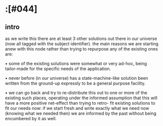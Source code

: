 # :[#044]

## intro

as we write this there are at least 3 other solutions out there in our
universe (now all tagged with the subject identifier). the main reasons
we are starting anew with this node rather than trying to repurpose any
of the existing ones are:

  • some of the existing solutions were somewhat or very ad-hoc, being
    tailor-made for the specific needs of the application.

  • never before (in *our* universe) has a state-machine-like solution
    been written from the ground-up expressly to be a general purpose
    facility.

  • we can go back and try to re-distribute this out to one or more of
    the existing such places, operating under the informed assumption
    that this will have a more positive net-effect than trying to retro-
    fit existing solutions to fit our needs now:  if we start fresh and
    write exactly what we need now (knowing what we needed then) we are
    informed by the past without being encumbered by it as well.
